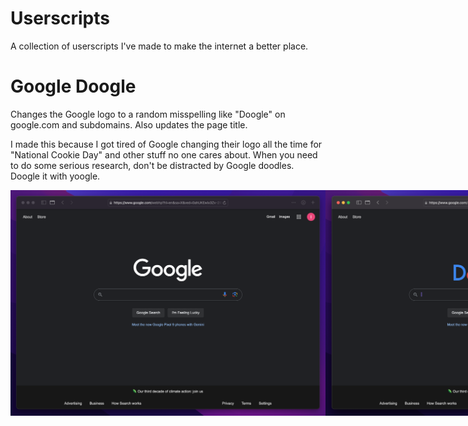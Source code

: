 # Userscripts
A collection of userscripts I've made to make the internet a better place.

# Google Doogle
Changes the Google logo to a random misspelling like "Doogle" on google.com and subdomains. Also updates the page title. 

I made this because I got tired of Google changing their logo all the time for "National Cookie Day" and other stuff no one cares about. When you need to do some serious research, don't be distracted by Google doodles. Doogle it with yoogle. 

<div style="display: flex; flex-direction: row;">
  <img src="Screenshots/google-doogle-before.png" style="flex: 1">
  <img src="Screenshots/google-doogle-after.png" style="flex: 1">
</div>
